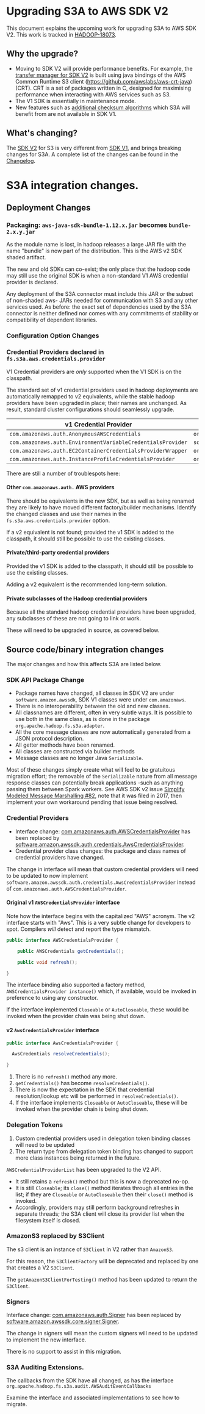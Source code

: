 <!---
  Licensed under the Apache License, Version 2.0 (the "License");
  you may not use this file except in compliance with the License.
  You may obtain a copy of the License at

   http://www.apache.org/licenses/LICENSE-2.0

  Unless required by applicable law or agreed to in writing, software
  distributed under the License is distributed on an "AS IS" BASIS,
  WITHOUT WARRANTIES OR CONDITIONS OF ANY KIND, either express or implied.
  See the License for the specific language governing permissions and
  limitations under the License. See accompanying LICENSE file.
-->

# Upgrading S3A to AWS SDK V2

This document explains the upcoming work for upgrading S3A to AWS SDK V2.
This work is tracked in [HADOOP-18073](https://issues.apache.org/jira/browse/HADOOP-18073).

## Why the upgrade?

- Moving to SDK V2 will provide performance benefits.
For example, the [transfer manager for SDK V2](https://aws.amazon.com/blogs/developer/introducing-amazon-s3-transfer-manager-in-the-aws-sdk-for-java-2-x/)
is built using java bindings of the AWS Common Runtime S3
client (https://github.com/awslabs/aws-crt-java) (CRT).
CRT is a set of packages written in C, designed for maximising performance when interacting with AWS
services such as S3.
- The V1 SDK is essentially in maintenance mode.
- New features such as [additional checksum algorithms](https://aws.amazon.com/blogs/aws/new-additional-checksum-algorithms-for-amazon-s3/)
which S3A will benefit from are not available in SDK V1.

## What's changing?

The [SDK V2](https://github.com/aws/aws-sdk-java-v2) for S3 is very different from
[SDK V1](https://github.com/aws/aws-sdk-java), and brings breaking changes for S3A.
A complete list of the changes can be found in the
[Changelog](https://github.com/aws/aws-sdk-java-v2/blob/master/docs/LaunchChangelog.md#41-s3-changes).

# S3A integration changes.

## Deployment Changes


### Packaging: `aws-java-sdk-bundle-1.12.x.jar` becomes `bundle-2.x.y.jar`

As the module name is lost, in hadoop releases a large JAR file with
the name "bundle" is now part of the distribution.
This is the AWS v2 SDK shaded artifact.

The new and old SDKs can co-exist; the only place that the hadoop code
may still use the original SDK is when a non-standard V1 AWS credential
provider is declared.

Any deployment of the S3A connector must include this JAR or
the subset of non-shaded aws- JARs needed for communication
with S3 and any other services used.
As before: the exact set of dependencies used by the S3A connector
is neither defined nor comes with any commitments of stability
or compatibility of dependent libraries.

### Configuration Option Changes

### Credential Providers declared in `fs.s3a.aws.credentials.provider`

V1 Credential providers are *only* supported when the V1 SDK is on the classpath.

The standard set of v1 credential providers used in hadoop deployments are
automatically remapped to v2 equivalents,
while the stable hadoop providers have been upgraded in place; their names
are unchanged.
As result, standard cluster configurations should seamlessly upgrade.

| v1 Credential Provider                                      | Remapped V2 substitute                                                           |
|-------------------------------------------------------------|----------------------------------------------------------------------------------|
| `com.amazonaws.auth.AnonymousAWSCredentials`                | `org.apache.hadoop.fs.s3a.AnonymousAWSCredentialsProvider`                       |
| `com.amazonaws.auth.EnvironmentVariableCredentialsProvider` | `software.amazon.awssdk.auth.credentials.EnvironmentVariableCredentialsProvider` |
| `com.amazonaws.auth.EC2ContainerCredentialsProviderWrapper` | `org.apache.hadoop.fs.s3a.auth.IAMInstanceCredentialsProvider`                   |
| `com.amazonaws.auth.InstanceProfileCredentialsProvider`     | `org.apache.hadoop.fs.s3a.auth.IAMInstanceCredentialsProvider`                   |


There are still a number of troublespots here:

#### Other `com.amazonaws.auth.` AWS providers

There should be equivalents in the new SDK, but as well as being renamed
they are likely to have moved different factory/builder mechanisms.
Identify the changed classes and use their
names in the `fs.s3a.aws.credentials.provider` option.

If a v2 equivalent is not found; provided the v1 SDK is added to the classpath,
it should still be possible to use the existing classes.


#### Private/third-party credential providers

Provided the v1 SDK is added to the classpath,
it should still be possible to use the existing classes.

Adding a v2 equivalent is the recommended long-term solution.

#### Private subclasses of the Hadoop credential providers

Because all the standard hadoop credential providers have been upgraded,
any subclasses of these are not going to link or work.

These will need to be upgraded in source, as covered below.


## Source code/binary integration changes

The major changes and how this affects S3A are listed below.

### SDK API Package Change

* Package names have changed, all classes in SDK V2 are under `software.amazon.awssdk`, SDK V1 classes
were under `com.amazonaws`.
* There is no interoperability between the old and new classes.
* All classnames are different, often in very subtle ways. It is possible to use both in the same
  class, as is done in the package `org.apache.hadoop.fs.s3a.adapter`.
* All the core message classes are now automatically generated from a JSON protocol description.
* All getter methods have been renamed.
* All classes are constructed via builder methods
* Message classes are no longer Java `Serializable`.

Most of these changes simply create what will feel to be gratuitous migration effort;
the removable of the `Serializable` nature from all message response classes can
potentially break applications -such as anything passing them between Spark workers.
See AWS SDK v2 issue [Simplify Modeled Message Marshalling #82](https://github.com/aws/aws-sdk-java-v2/issues/82),
note that it was filed in 2017, then implement your own workaround pending that issue
being resolved.

### Credential Providers

- Interface change: [com.amazonaws.auth.AWSCredentialsProvider](https://github.com/aws/aws-sdk-java/blob/master/aws-java-sdk-core/src/main/java/com/amazonaws/auth/AWSCredentialsProvider.java)
has been replaced by [software.amazon.awssdk.auth.credentials.AwsCredentialsProvider](https://github.com/aws/aws-sdk-java-v2/blob/master/core/auth/src/main/java/software/amazon/awssdk/auth/credentials/AwsCredentialsProvider.java).
- Credential provider class changes: the package and class names of credential providers have
changed.

The change in interface will mean that custom credential providers will need to be updated to now
implement `software.amazon.awssdk.auth.credentials.AwsCredentialsProvider` instead of
`com.amazonaws.auth.AWSCredentialsProvider`.

#### Original v1 `AWSCredentialsProvider` interface

Note how the interface begins with the capitalized "AWS" acronym.
The v2 interface starts with "Aws". This is a very subtle change
for developers to spot.
Compilers _will_ detect and report the type mismatch.

```java
public interface AWSCredentialsProvider {

    public AWSCredentials getCredentials();

    public void refresh();

}

```
The interface binding also supported a factory method, `AWSCredentialsProvider instance()` which,
if available, would be invoked in preference to using any constructor.

If the interface implemented `Closeable` or `AutoCloseable`, these would
be invoked when the provider chain was being shut down.

#### v2 `AwsCredentialsProvider` interface

```java
public interface AwsCredentialsProvider {

  AwsCredentials resolveCredentials();

}
```

1. There is no `refresh()` method any more.
2. `getCredentials()` has become `resolveCredentials()`.
3. There is now the expectation in the SDK that credential resolution/lookup etc will be
   performed in `resolveCredentials()`.
4. If the interface implements `Closeable` or `AutoCloseable`, these will
   be invoked when the provider chain is being shut down.


### Delegation Tokens

1. Custom credential providers used in delegation token binding classes will need to be updated
2. The return type from delegation token binding has changed to support more class
   instances being returned in the future.

`AWSCredentialProviderList` has been upgraded to the V2 API.
* It still retains a `refresh()` method but this is now a deprecated no-op.
* It is still `Closeable`; its `close()` method iterates through all entries in
the list; if they are `Closeable` or `AutoCloseable` then their `close()` method is invoked.
* Accordingly, providers may still perform background refreshes in separate threads;
  the S3A client will close its provider list when the filesystem itself is closed.

### AmazonS3 replaced by S3Client

The s3 client is an instance of `S3Client` in V2 rather than `AmazonS3`.

For this reason, the `S3ClientFactory` will be deprecated and replaced by one that creates a V2
`S3Client`.

The `getAmazonS3ClientForTesting()` method has been updated to return the `S3Client`.

### Signers

Interface change: [com.amazonaws.auth.Signer](https://github.com/aws/aws-sdk-java/blob/master/aws-java-sdk-core/src/main/java/com/amazonaws/auth/Signer.java)
has been replaced by [software.amazon.awssdk.core.signer.Signer](https://github.com/aws/aws-sdk-java-v2/blob/master/core/sdk-core/src/main/java/software/amazon/awssdk/core/signer/Signer.java).

The change in signers will mean the custom signers will need to be updated to implement the new
interface.

There is no support to assist in this migration.

### S3A Auditing Extensions.

The callbacks from the SDK have all changed, as has
the interface `org.apache.hadoop.fs.s3a.audit.AWSAuditEventCallbacks`

Examine the interface and associated implementations to
see how to migrate.
